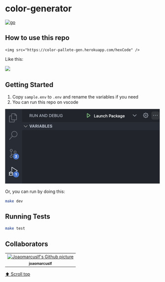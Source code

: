 
# color-generator

[![go](https://github.com/joaomarcuslf/color-generator/actions/workflows/go.yml/badge.svg)](https://github.com/joaomarcuslf/color-generator/actions/workflows/go.yml)

## How to use this repo

```
<img src="https://color-pallete-gen.herokuapp.com/hexCode" />
```

Like this:

<img src="https://color-pallete-gen.herokuapp.com/741b47>" />

## Getting Started

1. Copy ```sample.env``` to ```.env``` and rename the variables if you need
2. You can run this repo on vscode

![image](https://raw.githubusercontent.com/joaomarcuslf/color-generator/main/static/run-application.png)

Or, you can run by doing this:

```sh
make dev
```

## Running Tests

```sh
make test
```

## Collaborators

<table>
  <tr>
    <td align="center">
      <a href="https://github.com/joaomarcuslf">
        <img src="https://avatars.githubusercontent.com/u/53450523?v=4" width="100px;" alt="Joaomarcuslf's Github picture"/><br>
        <sub>
          <b>joaomarcuslf</b>
        </sub>
      </a>
    </td>
  </tr>
</table>

[⬆ Scroll top](#color-generator)<br>
